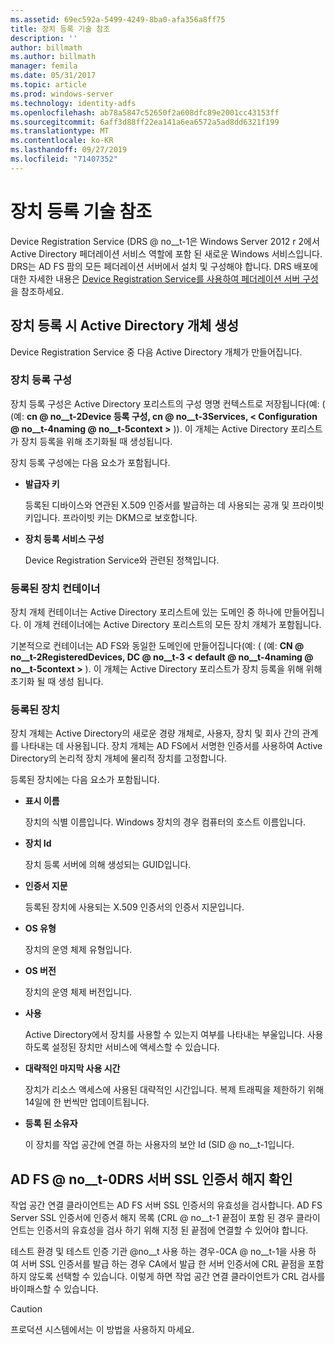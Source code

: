 ```yaml
---
ms.assetid: 69ec592a-5499-4249-8ba0-afa356a8ff75
title: 장치 등록 기술 참조
description: ''
author: billmath
ms.author: billmath
manager: femila
ms.date: 05/31/2017
ms.topic: article
ms.prod: windows-server
ms.technology: identity-adfs
ms.openlocfilehash: ab78a5847c52650f2a608dfc89e2001cc43153ff
ms.sourcegitcommit: 6aff3d88ff22ea141a6ea6572a5ad8dd6321f199
ms.translationtype: MT
ms.contentlocale: ko-KR
ms.lasthandoff: 09/27/2019
ms.locfileid: "71407352"
---
```

# <a name="device-registration-technical-reference"></a>장치 등록 기술 참조
Device Registration Service \(DRS @ no__t-1은 Windows Server 2012 r 2에서 Active Directory 페더레이션 서비스 역할에 포함 된 새로운 Windows 서비스입니다.  DRS는 AD FS 팜의 모든 페더레이션 서버에서 설치 및 구성해야 합니다.  DRS 배포에 대한 자세한 내용은 [Device Registration Service를 사용하여 페더레이션 서버 구성](https://technet.microsoft.com/library/dn486831.aspx)을 참조하세요.  
  
## <a name="active-directory-objects-created-when-a-device-is-registered"></a>장치 등록 시 Active Directory 개체 생성  
Device Registration Service 중 다음 Active Directory 개체가 만들어집니다.  
  
### <a name="device-registration-configuration"></a>장치 등록 구성  
장치 등록 구성은 Active Directory 포리스트의 구성 명명 컨텍스트로 저장됩니다(예: \( (예: **cn @ no__t-2Device 등록 구성, cn @ no__t-3Services, < Configuration @ no__t-4naming @ no__t-5context >** \)). 이 개체는 Active Directory 포리스트가 장치 등록을 위해 초기화될 때 생성됩니다.  
  
장치 등록 구성에는 다음 요소가 포함됩니다.  
  
-   **발급자 키**  
  
    등록된 디바이스와 연관된 X.509 인증서를 발급하는 데 사용되는 공개 및 프라이빗 키입니다.  프라이빗 키는 DKM으로 보호합니다.  
  
-   **장치 등록 서비스 구성**  
  
    Device Registration Service와 관련된 정책입니다.  
  
### <a name="registered-devices-container"></a>등록된 장치 컨테이너  
장치 개체 컨테이너는 Active Directory 포리스트에 있는 도메인 중 하나에 만들어집니다.  이 개체 컨테이너에는 Active Directory 포리스트의 모든 장치 개체가 포함됩니다.  
  
기본적으로 컨테이너는 AD FS와 동일한 도메인에 만들어집니다(예:  \( (예: **CN @ no__t-2RegisteredDevices, DC @ no__t-3 < default @ no__t-4naming @ no__t-5context >** \). 이 개체는 Active Directory 포리스트가 장치 등록을 위해 위해 초기화 될 때 생성 됩니다.  
  
### <a name="registered-devices"></a>등록된 장치  
장치 개체는 Active Directory의 새로운 경량 개체로,  사용자, 장치 및 회사 간의 관계를 나타내는 데 사용됩니다.  장치 개체는 AD FS에서 서명한 인증서를 사용하여 Active Directory의 논리적 장치 개체에 물리적 장치를 고정합니다.  
  
등록된 장치에는 다음 요소가 포함됩니다.  
  
-   **표시 이름**  
  
    장치의 식별 이름입니다.  Windows 장치의 경우 컴퓨터의 호스트 이름입니다.  
  
-   **장치 Id**  
  
    장치 등록 서버에 의해 생성되는 GUID입니다.  
  
-   **인증서 지문**  
  
    등록된 장치에 사용되는 X.509 인증서의 인증서 지문입니다.  
  
-   **OS 유형**  
  
    장치의 운영 체제 유형입니다.  
  
-   **OS 버전**  
  
    장치의 운영 체제 버전입니다.  
  
-   **사용**  
  
    Active Directory에서 장치를 사용할 수 있는지 여부를 나타내는 부울입니다.  사용하도록 설정된 장치만 서비스에 액세스할 수 있습니다.  
  
-   **대략적인 마지막 사용 시간**  
  
    장치가 리소스 액세스에 사용된 대략적인 시간입니다.  복제 트래픽을 제한하기 위해 14일에 한 번씩만 업데이트됩니다.  
  
-   **등록 된 소유자**  
  
    이 장치를 작업 공간에 연결 하는 사용자의 보안 Id \(SID @ no__t-1입니다.  
  
## <a name="ad-fsdrs-server-ssl-certificate-revocation-checking"></a>AD FS @ no__t-0DRS 서버 SSL 인증서 해지 확인  
작업 공간 연결 클라이언트는 AD FS 서버 SSL 인증서의 유효성을 검사합니다.  AD FS Server SSL 인증서에 인증서 해지 목록 \(CRL @ no__t-1 끝점이 포함 된 경우 클라이언트는 인증서의 유효성을 검사 하기 위해 지정 된 끝점에 연결할 수 있어야 합니다.  
  
테스트 환경 및 테스트 인증 기관 @no__t 사용 하는 경우-0CA @ no__t-1을 사용 하 여 서버 SSL 인증서를 발급 하는 경우 CA에서 발급 한 서버 인증서에 CRL 끝점을 포함 하지 않도록 선택할 수 있습니다.  이렇게 하면 작업 공간 연결 클라이언트가 CRL 검사를 바이패스할 수 있습니다.  
  
> [!CAUTION]  
> 프로덕션 시스템에서는 이 방법을 사용하지 마세요.  
  

